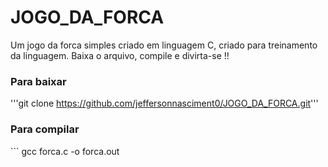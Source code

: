 # JOGO_DA_FORCA
Um jogo da forca simples criado em linguagem C, criado para treinamento da linguagem. Baixa o arquivo, compile e divirta-se !!

<h3>Para baixar</h3>

'''git clone https://github.com/jeffersonnasciment0/JOGO_DA_FORCA.git'''



<h3>Para compilar</h3>
```
gcc forca.c -o forca.out

```
